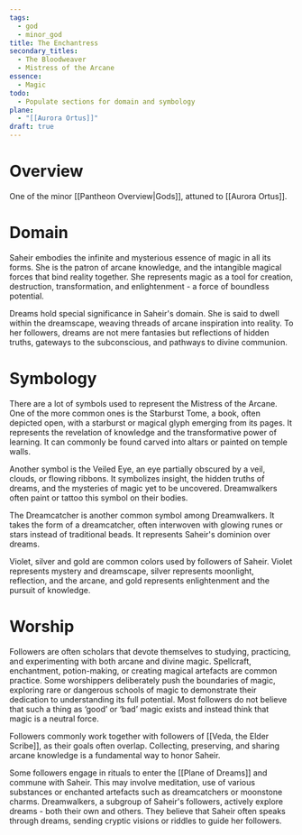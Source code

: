 ```yaml
---
tags:
  - god
  - minor_god
title: The Enchantress
secondary_titles:
  - The Bloodweaver
  - Mistress of the Arcane
essence:
  - Magic
todo:
  - Populate sections for domain and symbology
plane:
  - "[[Aurora Ortus]]"
draft: true
---
```

# Overview
One of the minor [[Pantheon Overview|Gods]], attuned to [[Aurora Ortus]].
# Domain
Saheir embodies the infinite and mysterious essence of magic in all its forms. She is the patron of arcane knowledge, and the intangible magical forces that bind reality together. She represents magic as a tool for creation, destruction, transformation, and enlightenment - a force of boundless potential.

Dreams hold special significance in Saheir's domain. She is said to dwell within the dreamscape, weaving threads of arcane inspiration into reality. To her followers, dreams are not mere fantasies but reflections of hidden truths, gateways to the subconscious, and pathways to divine communion.
# Symbology
There are a lot of symbols used to represent the Mistress of the Arcane. One of the more common ones is the Starburst Tome, a book, often depicted open, with a starburst or magical glyph emerging from its pages. It represents the revelation of knowledge and the transformative power of learning. It can commonly be found carved into altars or painted on temple walls.

Another symbol is the Veiled Eye, an eye partially obscured by a veil, clouds, or flowing ribbons. It symbolizes insight, the hidden truths of dreams, and the mysteries of magic yet to be uncovered. Dreamwalkers often paint or tattoo this symbol on their bodies.

The Dreamcatcher is another common symbol among Dreamwalkers. It takes the form of a dreamcatcher, often interwoven with glowing runes or stars instead of traditional beads. It represents Saheir's dominion over dreams.

Violet, silver and gold are common colors used by followers of Saheir. Violet represents mystery and dreamscape, silver represents moonlight, reflection, and the arcane, and gold represents enlightenment and the pursuit of knowledge.
# Worship
Followers are often scholars that devote themselves to studying, practicing, and experimenting with both arcane and divine magic. Spellcraft, enchantment, potion-making, or creating magical artefacts are common practice. Some worshippers deliberately push the boundaries of magic, exploring rare or dangerous schools of magic to demonstrate their dedication to understanding its full potential. Most followers do not believe that such a thing as ‘good’ or ‘bad’ magic exists and instead think that magic is a neutral force.

Followers commonly work together with followers of [[Veda, the Elder Scribe]], as their goals often overlap. Collecting, preserving, and sharing arcane knowledge is a fundamental way to honor Saheir.

Some followers engage in rituals to enter the [[Plane of Dreams]] and commune with Saheir. This may involve meditation, use of various substances or enchanted artefacts such as dreamcatchers or moonstone charms. Dreamwalkers, a subgroup of Saheir's followers, actively explore dreams - both their own and others. They believe that Saheir often speaks through dreams, sending cryptic visions or riddles to guide her followers.